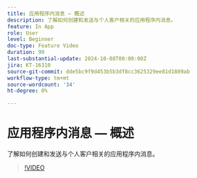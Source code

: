 ```yaml
---
title: 应用程序内消息 — 概述
description: 了解如何创建和发送与个人客户相关的应用程序内消息。
feature: In App
role: User
level: Beginner
doc-type: Feature Video
duration: 99
last-substantial-update: 2024-10-08T00:00:00Z
jira: KT-16310
source-git-commit: dde5bc9f9d453b5b3df8cc3625329ee81d1889ab
workflow-type: tm+mt
source-wordcount: '34'
ht-degree: 0%

---
```



# 应用程序内消息 — 概述

了解如何创建和发送与个人客户相关的应用程序内消息。

>[!VIDEO](https://video.tv.adobe.com/v/3432677/?learn=on)
